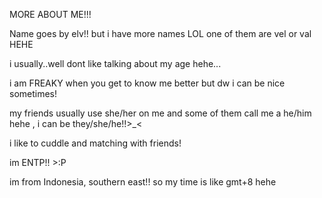 MORE ABOUT ME!!! 

Name goes by elv!! but i have more names LOL one of them are vel or val HEHE

i usually..well dont like talking about my age hehe... 

i am FREAKY when you get to know me better but dw i can be nice sometimes! 

my friends usually use she/her on me and some of them call me a he/him hehe
, i can be they/she/he!!>_<

i like to cuddle and matching with friends! 

im ENTP!! >:P

im from Indonesia, southern east!! so my time is like gmt+8 hehe
